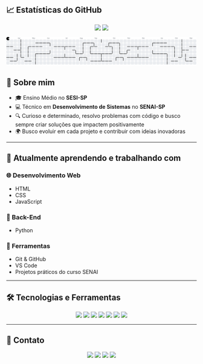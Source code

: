 

## 📈 Estatísticas do GitHub

<p align="center">
  <!-- Card de estatísticas principais -->
  <img width="51%" src="https://github-readme-stats.vercel.app/api?username=nicolasluciani&show_icons=true&theme=synthwave&count_private=true&hide_title=true" />
  
  <!-- Card de linguagens -->
  <img width="47%" src="https://github-readme-stats.vercel.app/api/top-langs/?username=nicolasluciani&layout=compact&langs_count=6&theme=radical" />
</p>

<picture>
  <source media="(prefers-color-scheme: dark)" srcset="https://raw.githubusercontent.com/abozanona/abozanona/output/pacman-contribution-graph-dark.svg">
  <source media="(prefers-color-scheme: light)" srcset="https://raw.githubusercontent.com/abozanona/abozanona/output/pacman-contribution-graph.svg">
  <img alt="pacman contribution graph" src="https://raw.githubusercontent.com/abozanona/abozanona/output/pacman-contribution-graph.svg">
</picture><br>

## 🧠 Sobre mim

- 🎓 Ensino Médio no **SESI-SP**  
- 💻 Técnico em **Desenvolvimento de Sistemas** no **SENAI-SP**  
- 🔍 Curioso e determinado, resolvo problemas com código e busco sempre criar soluções que impactem positivamente  
- 🌍 Busco evoluir em cada projeto e contribuir com ideias inovadoras  

---

## 💼 Atualmente aprendendo e trabalhando com

### 🌐 Desenvolvimento Web
- HTML  
- CSS  
- JavaScript  

### 🐍 Back-End
- Python  

### 🔧 Ferramentas
- Git & GitHub  
- VS Code  
- Projetos práticos do curso SENAI  

---

## 🛠️ Tecnologias e Ferramentas

<p align="center">
  <img src="https://img.shields.io/badge/-HTML5-E34F26?style=for-the-badge&logo=html5&logoColor=white"/>
  <img src="https://img.shields.io/badge/-CSS3-1572B6?style=for-the-badge&logo=css3&logoColor=white"/>
  <img src="https://img.shields.io/badge/-JavaScript-F7DF1E?style=for-the-badge&logo=javascript&logoColor=black"/>
  <img src="https://img.shields.io/badge/-Python-3776AB?style=for-the-badge&logo=python&logoColor=white"/>
  <img src="https://img.shields.io/badge/-Git-F05032?style=for-the-badge&logo=git&logoColor=white"/>
  <img src="https://img.shields.io/badge/-GitHub-181717?style=for-the-badge&logo=github"/>
  <img src="https://img.shields.io/badge/-VS%20Code-007ACC?style=for-the-badge&logo=visual-studio-code&logoColor=white"/>
</p>

---

## 📱 Contato

<p align="center">
  <a href="https://wa.me/5519982569088"><img src="https://img.shields.io/badge/-WhatsApp-25D366?style=for-the-badge&logo=whatsapp&logoColor=white"/></a>
  <a href="https://instagram.com/Nicolas_Lucianii"><img src="https://img.shields.io/badge/-Instagram-E4405F?style=for-the-badge&logo=instagram&logoColor=white"/></a>
  <a href="mailto:nicolasluciani1603@gmail.com"><img src="https://img.shields.io/badge/-Email-D14836?style=for-the-badge&logo=gmail&logoColor=white"/></a>
  <a href="https://linkedin.com/in/nicolasluciani"><img src="https://img.shields.io/badge/-LinkedIn-0A66C2?style=for-the-badge&logo=linkedin&logoColor=white"/></a>
</p>
